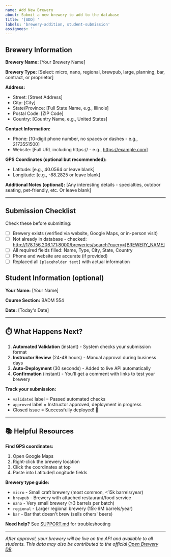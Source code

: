 ```yaml
---
name: Add New Brewery
about: Submit a new brewery to add to the database
title: '[ADD] '
labels: 'brewery-addition, student-submission'
assignees: ''
---
```


<!--
📝 HOW TO FILL THIS OUT:

Replace the placeholder text [LIKE THIS] with your brewery's actual information.

EXAMPLE:
❌ BEFORE: **Brewery Name:** [Your Brewery Name]
✅ AFTER:  **Brewery Name:** Triptych Brewing

💡 TIP: Click the "Preview" tab to see how your submission looks before submitting!
-->

## Brewery Information

**Brewery Name:** [Your Brewery Name]

**Brewery Type:** [Select: micro, nano, regional, brewpub, large, planning, bar, contract, or proprietor]
<!-- Common types: micro (small craft brewery), brewpub (brewery + restaurant), nano (very small) -->

**Address:**
- Street: [Street Address]
- City: [City]
- State/Province: [Full State Name, e.g., Illinois]
- Postal Code: [ZIP Code]
- Country: [Country Name, e.g., United States]

**Contact Information:**
- Phone: [10-digit phone number, no spaces or dashes - e.g., 2173551500]
- Website: [Full URL including https:// - e.g., https://example.com]

**GPS Coordinates (optional but recommended):**
<!-- Find on Google Maps: Right-click location → Copy coordinates -->
- Latitude: [e.g., 40.0564 or leave blank]
- Longitude: [e.g., -88.2825 or leave blank]

**Additional Notes (optional):**
[Any interesting details - specialties, outdoor seating, pet-friendly, etc. Or leave blank]

---

## Submission Checklist
Check these before submitting:
- [ ] Brewery exists (verified via website, Google Maps, or in-person visit)
- [ ] Not already in database - checked: http://178.156.206.171:8000/breweries/search?query=[BREWERY_NAME]
- [ ] All required fields filled: Name, Type, City, State, Country
- [ ] Phone and website are accurate (if provided)
- [ ] Replaced all `[placeholder text]` with actual information

## Student Information (optional)
**Your Name:** [Your Name]

**Course Section:** BADM 554

**Date:** [Today's Date]

---

## ⏱️ What Happens Next?

1. **Automated Validation** (instant) - System checks your submission format
2. **Instructor Review** (24-48 hours) - Manual approval during business days
3. **Auto-Deployment** (30 seconds) - Added to live API automatically
4. **Confirmation** (instant) - You'll get a comment with links to test your brewery

**Track your submission:**
- `validated` label = Passed automated checks
- `approved` label = Instructor approved, deployment in progress
- Closed issue = Successfully deployed! 🎉

---

## 📚 Helpful Resources

**Find GPS coordinates:**
1. Open Google Maps
2. Right-click the brewery location
3. Click the coordinates at top
4. Paste into Latitude/Longitude fields

**Brewery type guide:**
- `micro` - Small craft brewery (most common, <15k barrels/year)
- `brewpub` - Brewery with attached restaurant/food service
- `nano` - Very small brewery (≤3 barrels per batch)
- `regional` - Larger regional brewery (15k-6M barrels/year)
- `bar` - Bar that doesn't brew (sells others' beers)

**Need help?** See [SUPPORT.md](../blob/main/.github/SUPPORT.md) for troubleshooting

---

*After approval, your brewery will be live on the API and available to all students. This data may also be contributed to the official [Open Brewery DB](https://www.openbrewerydb.org/).*
